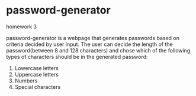 # password-generator
homework 3

password-generator is a webpage that generates passwords based on criteria decided by user input. The user can decide the length of the password(between 8 and 128 characters) and chose which of the following types of characters should be in the generated password:

1. Lowercase letters
2. Uppercase letters
3. Numbers
4. Special characters